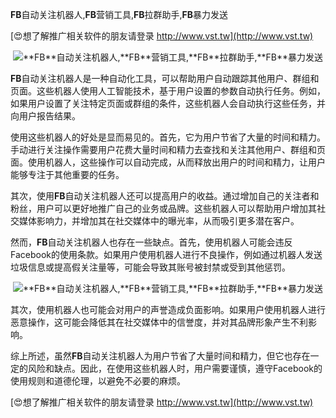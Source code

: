 **FB**自动关注机器人,**FB**营销工具,**FB**拉群助手,**FB**暴力发送

[😍想了解推广相关软件的朋友请登录 http://www.vst.tw](http://www.vst.tw)

 <center><img src="https://vst.tw/MP4/tuiguang/png/0.png" alt="**FB**自动关注机器人,**FB**营销工具,**FB**拉群助手,**FB**暴力发送"></center>

**FB**自动关注机器人是一种自动化工具，可以帮助用户自动跟踪其他用户、群组和页面。这些机器人使用人工智能技术，基于用户设置的参数自动执行任务。例如，如果用户设置了关注特定页面或群组的条件，这些机器人会自动执行这些任务，并向用户报告结果。

使用这些机器人的好处是显而易见的。首先，它为用户节省了大量的时间和精力。手动进行关注操作需要用户花费大量时间和精力去查找和关注其他用户、群组和页面。使用机器人，这些操作可以自动完成，从而释放出用户的时间和精力，让用户能够专注于其他重要的任务。

其次，使用**FB**自动关注机器人还可以提高用户的收益。通过增加自己的关注者和粉丝，用户可以更好地推广自己的业务或品牌。这些机器人可以帮助用户增加其社交媒体影响力，并增加其在社交媒体中的曝光率，从而吸引更多潜在客户。

然而，**FB**自动关注机器人也存在一些缺点。首先，使用机器人可能会违反Facebook的使用条款。如果用户使用机器人进行不良操作，例如通过机器人发送垃圾信息或提高假关注量等，可能会导致其账号被封禁或受到其他惩罚。

 <center><img src="https://vst.tw/MP4/tuiguang/png/1.png" alt="**FB**自动关注机器人,**FB**营销工具,**FB**拉群助手,**FB**暴力发送"></center>

其次，使用机器人也可能会对用户的声誉造成负面影响。如果用户使用机器人进行恶意操作，这可能会降低其在社交媒体中的信誉度，并对其品牌形象产生不利影响。

综上所述，虽然**FB**自动关注机器人为用户节省了大量时间和精力，但它也存在一定的风险和缺点。因此，在使用这些机器人时，用户需要谨慎，遵守Facebook的使用规则和道德伦理，以避免不必要的麻烦。

[😍想了解推广相关软件的朋友请登录 http://www.vst.tw](http://www.vst.tw)



